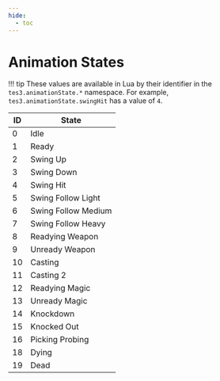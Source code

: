 ```yaml
---
hide:
  - toc
---
```


# Animation States

!!! tip
	These values are available in Lua by their identifier in the `tes3.animationState.*` namespace. For example, `tes3.animationState.swingHit` has a value of `4`.

ID  | State
--- | ----------------------
0   | Idle
1   | Ready
2   | Swing Up
3   | Swing Down
4   | Swing Hit
5   | Swing Follow Light
6   | Swing Follow Medium
7   | Swing Follow Heavy
8   | Readying Weapon
9   | Unready Weapon
10  | Casting
11  | Casting 2
12  | Readying Magic
13  | Unready Magic
14  | Knockdown
15  | Knocked Out
16  | Picking Probing
18  | Dying
19  | Dead